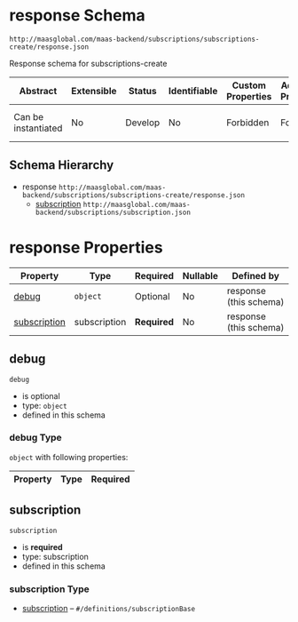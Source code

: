 # response Schema

```
http://maasglobal.com/maas-backend/subscriptions/subscriptions-create/response.json
```

Response schema for subscriptions-create

| Abstract            | Extensible | Status  | Identifiable | Custom Properties | Additional Properties | Defined In                                                                     |
| ------------------- | ---------- | ------- | ------------ | ----------------- | --------------------- | ------------------------------------------------------------------------------ |
| Can be instantiated | No         | Develop | No           | Forbidden         | Forbidden             | [maas-backend/subscriptions/subscriptions-create/response.json](response.json) |

## Schema Hierarchy

- response `http://maasglobal.com/maas-backend/subscriptions/subscriptions-create/response.json`
  - [subscription](../subscription.md) `http://maasglobal.com/maas-backend/subscriptions/subscription.json`

# response Properties

| Property                      | Type         | Required     | Nullable | Defined by             |
| ----------------------------- | ------------ | ------------ | -------- | ---------------------- |
| [debug](#debug)               | `object`     | Optional     | No       | response (this schema) |
| [subscription](#subscription) | subscription | **Required** | No       | response (this schema) |

## debug

`debug`

- is optional
- type: `object`
- defined in this schema

### debug Type

`object` with following properties:

| Property | Type | Required |
| -------- | ---- | -------- |


## subscription

`subscription`

- is **required**
- type: subscription
- defined in this schema

### subscription Type

- [subscription](subscription.md) – `#/definitions/subscriptionBase`
